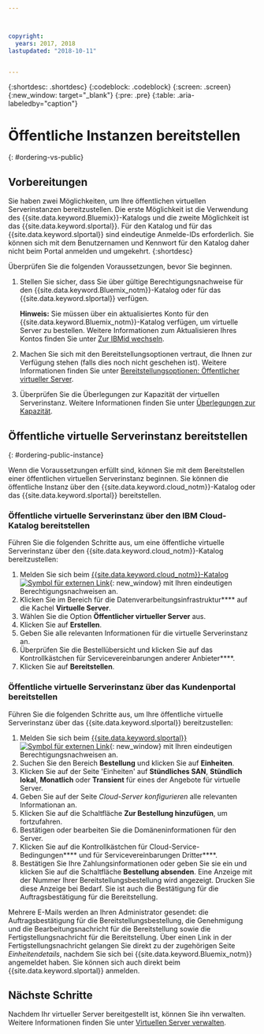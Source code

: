 ```yaml
---



copyright:
  years: 2017, 2018
lastupdated: "2018-10-11"


---
```


{:shortdesc: .shortdesc}
{:codeblock: .codeblock}
{:screen: .screen}
{:new_window: target="_blank"}
{:pre: .pre}
{:table: .aria-labeledby="caption"}

# Öffentliche Instanzen bereitstellen
{: #ordering-vs-public}

## Vorbereitungen
Sie haben zwei Möglichkeiten, um Ihre öffentlichen virtuellen Serverinstanzen bereitzustellen. Die erste Möglichkeit ist die Verwendung des {{site.data.keyword.Bluemix}}-Katalogs und die zweite Möglichkeit ist das {{site.data.keyword.slportal}}. Für den Katalog und für das {{site.data.keyword.slportal}} sind eindeutige Anmelde-IDs erforderlich. Sie können sich mit dem Benutzernamen und Kennwort für den Katalog daher nicht beim Portal anmelden und umgekehrt.
{:shortdesc}

Überprüfen Sie die folgenden Voraussetzungen, bevor Sie beginnen.

  1. Stellen Sie sicher, dass Sie über gültige Berechtigungsnachweise für den {{site.data.keyword.Bluemix_notm}}-Katalog oder für das {{site.data.keyword.slportal}} verfügen.

     **Hinweis:** Sie müssen über ein aktualisiertes Konto für den {{site.data.keyword.Bluemix_notm}}-Katalog verfügen, um virtuelle Server zu bestellen. Weitere Informationen zum Aktualisieren Ihres Kontos finden Sie unter [Zur IBMid wechseln](https://console.bluemix.net/docs/admin/softlayerlink.html).

  2. Machen Sie sich mit den Bereitstellungsoptionen vertraut, die Ihnen zur Verfügung stehen (falls dies noch nicht geschehen ist). Weitere Informationen finden Sie unter [Bereitstellungsoptionen: Öffentlicher virtueller Server](../vsi/vsi_public.html).

  3. Überprüfen Sie die Überlegungen zur Kapazität der virtuellen Serverinstanz.  Weitere Informationen finden Sie unter [Überlegungen zur Kapazität](ts_capacity_bp.html).

## Öffentliche virtuelle Serverinstanz bereitstellen
{: #ordering-public-instance}

Wenn die Voraussetzungen erfüllt sind, können Sie mit dem Bereitstellen einer öffentlichen virtuellen Serverinstanz beginnen. Sie können die öffentliche Instanz über den {{site.data.keyword.cloud_notm}}-Katalog oder das {{site.data.keyword.slportal}} bereitstellen.

### Öffentliche virtuelle Serverinstanz über den IBM Cloud-Katalog bereitstellen
Führen Sie die folgenden Schritte aus, um eine öffentliche virtuelle Serverinstanz über den {{site.data.keyword.cloud_notm}}-Katalog bereitzustellen:

  1. Melden Sie sich beim [{{site.data.keyword.cloud_notm}}-Katalog ![Symbol für externen Link](../icons/launch-glyph.svg "Symbol für externen Link")](https://console.bluemix.net/catalog/){: new_window} mit Ihren eindeutigen Berechtigungsnachweisen an. 
  2. Klicken Sie im Bereich für die Datenverarbeitungsinfrastruktur**** auf die Kachel **Virtuelle Server**.
  3. Wählen Sie die Option **Öffentlicher virtueller Server** aus.
  4. Klicken Sie auf **Erstellen**.
  5. Geben Sie alle relevanten Informationen für die virtuelle Serverinstanz an. 
  6. Überprüfen Sie die Bestellübersicht und klicken Sie auf das Kontrollkästchen für Servicevereinbarungen anderer Anbieter****. 
  7. Klicken Sie auf **Bereitstellen**.
  
### Öffentliche virtuelle Serverinstanz über das Kundenportal bereitstellen
Führen Sie die folgenden Schritte aus, um Ihre öffentliche virtuelle Serverinstanz über das {{site.data.keyword.slportal}} bereitzustellen:

  1. Melden Sie sich beim [{{site.data.keyword.slportal}} ![Symbol für externen Link](../icons/launch-glyph.svg "Symbol für externen Link")](https://control.softlayer.com/){: new_window} mit Ihren eindeutigen Berechtigungsnachweisen an.
  2. Suchen Sie den Bereich **Bestellung** und klicken Sie auf **Einheiten**. 
  3. Klicken Sie auf der Seite 'Einheiten' auf **Stündliches SAN**, **Stündlich lokal**, **Monatlich** oder **Transient** für eines der Angebote für virtuelle Server.
  4. Geben Sie auf der Seite *Cloud-Server konfigurieren* alle relevanten Informationan an.
  5. Klicken Sie auf die Schaltfläche **Zur Bestellung hinzufügen**, um fortzufahren.
  6. Bestätigen oder bearbeiten Sie die Domäneninformationen für den Server.
  7. Klicken Sie auf die Kontrollkästchen für Cloud-Service-Bedingungen**** und für Servicevereinbarungen Dritter****.
  8. Bestätigen Sie Ihre Zahlungsinformationen oder geben Sie sie ein und klicken Sie auf die Schaltfläche **Bestellung absenden**. Eine Anzeige mit der Nummer Ihrer Bereitstellungsbestellung wird angezeigt. Drucken Sie diese Anzeige bei Bedarf. Sie ist auch die Bestätigung für die Auftragsbestätigung für die Bereitstellung.

 Mehrere E-Mails werden an Ihren Administrator gesendet: die Auftragsbestätigung für die Bereitstellungsbestellung, die Genehmigung und die Bearbeitungsnachricht für die Bereitstellung sowie die Fertigstellungsnachricht für die Bereitstellung. Über einen Link in der Fertigstellungsnachricht gelangen Sie direkt zu der zugehörigen Seite *Einheitendetails*, nachdem Sie sich bei {{site.data.keyword.Bluemix_notm}} angemeldet haben. Sie können sich auch direkt beim {{site.data.keyword.slportal}} anmelden.

## Nächste Schritte
Nachdem Ihr virtueller Server bereitgestellt ist, können Sie ihn verwalten. Weitere Informationen finden Sie unter [Virtuellen Server verwalten](../vsi/vsi_managing.html).
